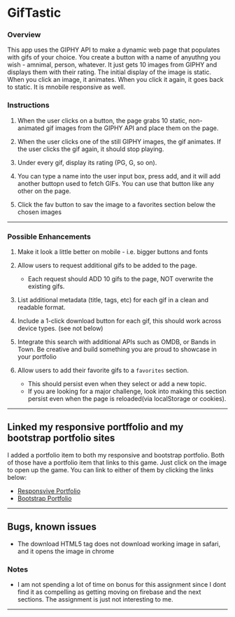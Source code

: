 # GifTastic

### Overview

This app uses the GIPHY API to make a dynamic web page that populates with gifs of your choice. You create a button with a name of anyuthng you wish - amnimal, person, whatever.  It just gets 10 images from GIPHY and displays them with their rating.  The initial display of the image is static.  When you click an image, it animates.  When you click it again, it goes back to static.  It is mnobile responsive as well.

### Instructions

1. When the user clicks on a button, the page grabs 10 static, non-animated gif images from the GIPHY API and place them on the page.

2. When the user clicks one of the still GIPHY images, the gif animates. If the user clicks the gif again, it should stop playing.

3. Under every gif, display its rating (PG, G, so on).

4. You can type a name into the user input box, press add, and it will add another buttopn used to fetch GIFs.  You can use that button like any other on the page.

5. Click the fav button to sav the image to a favorites section below the chosen images

- - -

### Possible Enhancements

1. Make it look a little better on mobile - i.e. bigger buttons and fonts

2. Allow users to request additional gifs to be added to the page.
   * Each request should ADD 10 gifs to the page, NOT overwrite the existing gifs.

3. List additional metadata (title, tags, etc) for each gif in a clean and readable format.

4. Include a 1-click download button for each gif, this should work across device types. (see not below)

5. Integrate this search with additional APIs such as OMDB, or Bands in Town. Be creative and build something you are proud to showcase in your portfolio

6. Allow users to add their favorite gifs to a `favorites` section.
   * This should persist even when they select or add a new topic.
   * If you are looking for a major challenge, look into making this section persist even when the page is reloaded(via localStorage or cookies).

- - -

## Linked my responsive portffolio and my bootstrap portfolio sites

I added a portfolio item to both my responsive and bootstrap portfolio.  Both of those have a portfolio item that links to this game.  Just click on the image to open up the game.  You can link to either of them by clicking the links below:

* [Responsvive Portfolio](https://plinck.github.io/Responsive-Portfolio/portfolio.html)
* [Bootstrap Portfolio](https://plinck.github.io/Bootstrap-Portfolio/portfolio.html)

- - -

## Bugs, known issues

* The download HTML5 tag does not download working image in safari, and it opens the image in chrome  

### Notes

* I am not spending a lot of time on bonus for this assignment since I dont find it as compelling as getting moving on firebase and the next sections.  The assignment is just not interesting to me.

- - -